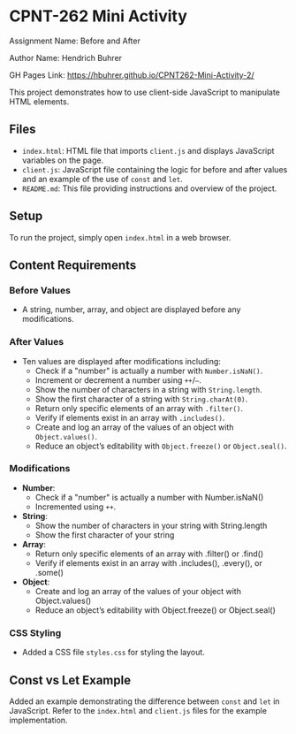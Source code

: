 # CPNT-262 Mini Activity

Assignment Name: Before and After

Author Name: Hendrich Buhrer

GH Pages Link: https://hbuhrer.github.io/CPNT262-Mini-Activity-2/

This project demonstrates how to use client-side JavaScript to manipulate HTML elements.

## Files

- `index.html`: HTML file that imports `client.js` and displays JavaScript variables on the page.
- `client.js`: JavaScript file containing the logic for before and after values and an example of the use of `const` and `let`.
- `README.md`: This file providing instructions and overview of the project.

## Setup

To run the project, simply open `index.html` in a web browser.

## Content Requirements

### Before Values
- A string, number, array, and object are displayed before any modifications.

### After Values
- Ten values are displayed after modifications including:
  - Check if a "number" is actually a number with `Number.isNaN()`.
  - Increment or decrement a number using `++`/`—`.
  - Show the number of characters in a string with `String.length`.
  - Show the first character of a string with `String.charAt(0)`.
  - Return only specific elements of an array with `.filter()`.
  - Verify if elements exist in an array with `.includes()`.
  - Create and log an array of the values of an object with `Object.values()`.
  - Reduce an object’s editability with `Object.freeze()` or `Object.seal()`.

### Modifications
- **Number**:
  - Check if a "number" is actually a number with Number.isNaN()
  - Incremented using `++`.
- **String**: 
  - Show the number of characters in your string with String.length
  - Show the first character of your string
- **Array**: 
  - Return only specific elements of an array with .filter() or .find()
  - Verify if elements exist in an array with .includes(), .every(), or .some()
- **Object**: 
  - Create and log an array of the values of your object with Object.values()
  - Reduce an object’s editability with Object.freeze() or Object.seal()

### CSS Styling
- Added a CSS file `styles.css` for styling the layout.

## Const vs Let Example

Added an example demonstrating the difference between `const` and `let` in JavaScript. Refer to the `index.html` and `client.js` files for the example implementation.
